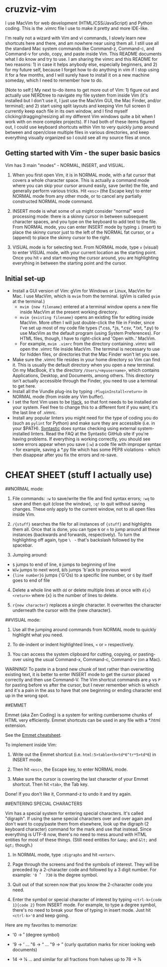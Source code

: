 # cruzviz-vim

I use MacVim for web development (HTML/CSS/JavaScript) and Python coding. This is the .vimrc file I use to make it pretty and more IDE-like.

I'm really not a wizard with Vim and vi commands, I slowly learn new shortcuts here and there, and am nowhere near using them all. I still use all the standard Mac system commands like Command-z, Command-c, and Command-v for undo, copy, and paste inside Vim. This README documents what I do know and try to use. I am sharing the vimrc and this README for two reasons: 1) in case it helps anybody else, especially beginners, and 2) for my future self, because I forget how to do anything in vim if I stop using it for a few months, and I will surely have to install it on a new machine someday, which I need to remember how to do.

[Note to self:] My next to-do items to get more out of Vim: 1) figure out and actually use NERDtree to navigate my file system from inside Vim (it's installed but I don't use it, I just use the MacVim GUI, the Mac Finder, and/or terminal); and 2) start using split layouts and keeping Vim full screen (I currently keep each file in its own window, and I find myself clicking/dragging/resizing all my different Vim windows quite a bit when I work with on more complex projects). If I had both of these items figured out, I could use keyboard shortcuts within Vim to very quickly jump around between and open/close multiple files in various directories, and keep everything visually organized so I could see all my source files at once.

## Getting started with Vim - the super basic basics
Vim has 3 main "modes" - NORMAL, INSERT, and VISUAL.

1) When you first open Vim, it is in NORMAL mode, with a fat cursor that covers a whole character space. This is actually a command mode where you can skip your cursor around easily, save (write) the file, and generally perform various tricks. Hit `<esc>` (the Escape key) to enter NORMAL mode from any other mode, or to cancel any partially constructed NORMAL mode command.

2) INSERT mode is what some of us might consider "normal" word processing mode: there is a skinny cursor in between subsequent character spaces, and you type on the keyboard to add text to the file. From NORMAL mode, you can enter INSERT mode by typing `i` (insert) to place the skinny cursor just to the left of the NORMAL fat cursor, or `a` (append) to place the skinny cursor to the right.

3) VISUAL mode is for selecting text. From NORMAL mode, type `v` (visual) to enter VISUAL mode, with your current location as the starting point. Once you hit `v` and start moving the cursor around, you are highlighting everything in between the starting point and the cursor.

## Initial set-up
* Install a GUI version of Vim: gVim for Windows or Linux, MacVim for Mac. I use MacVim, which is `mvim` from the terminal. (gVim is called `gvim` at the terminal.)
  * `mvim {new filename}` entered at a terminal window opens a new file inside MacVim at the present working directory.
  * `mvim {existing filename}` opens an existing file for editing inside MacVim. More often I will just double-click the file in Finder, since I've set up most of my code file types (*.css, *.js, *.csv, *.txt, *.py) to use MacVim as the default program (using System Preferences). For HTML files, though, I have to right-click and 'Open with..' MacVim.
  * For example, `mvim .vimrc` from the directory containing .vimrc will open the .vimrc file inside MacVim. The terminal is necessary to use for hidden files, or directories that the Mac Finder won't let you see.
* Make sure the .vimrc file resides in your home directory so Vim can find it. This is usually the default directory when you open a new terminal. On my MacBook, it's the directory `/Users/<myusername>`, which contains Applications, Desktop, and Documents, among others. This directory isn't actually accessible through the Finder, you need to use a terminal to get here.
* Install all the Vundle plug-ins by typing `:PluginInstall<return>` in NORMAL mode (from inside any Vim buffer).
* I set the font Vim uses to be [Hack](http://sourcefoundry.org/hack/), so that font needs to be installed on your system. Feel free to change this to a different font if you want; it's the last line of .vimrc.
* Install any popular linters you might need for the type of coding you do (such as `pylint` for Python) and make sure they are accessible (i.e. in your $PATH). [Syntastic](https://github.com/scrooloose/syntastic) does syntax checking using external system-installed linters. Read the FAQ at the Syntastic GitHub site if you're having problems. If everything is working correctly, you should see some errors appear when you save (`:w`) a code file with improper syntax - for example, saving a *.py file which has some PEP8 violations - which then disappear after you fix the errors and re-save.

# CHEAT SHEET (stuff I actually use)

##NORMAL mode:

1) File commands: `:w` to save/write the file and find syntax errors; `:wq` to save and then quit (close the window), `:q!` to quit without saving changes. These only apply to the current window, not to all open files inside Vim.

2) `/{stuff}` searches the file for all instances of `{stuff}` and highlights them all. Once that is done, you can type `N` or `n` to jump around all these instances (backwards and forwards, respectively). To turn the highlighting off again, type `\ ` - that's backslash followed by the spacebar.

3) Jumping around:
  * `$` jumps to end of line, `0` jumps to beginning of line
  * `W`/`w` jumps to next word, `B`/`b` jumps 'b'ack to previous word
  * `{line number}G` jumps ('G'Os) to a specific line number, or `G` by itself goes to end of file

4) Delete a whole line with `dd` or delete multiple lines at once with `d{x}<return>` where {x} is the number of lines to delete.

5) `r{new character}` replaces a single character. It overwrites the character underneath the cursor with the {new character}.

##VISUAL mode:

1) Use all the jumping around commands from NORMAL mode to quickly highlight what you need.

2) To de-indent or indent highlighted lines, `<` or `>` respectively.

3) You can access the system clipboard for cutting, copying, or pasting-over using the usual Command-x, Command-c, Command-v (on a Mac).

WARNING! To paste in a brand new chunk of text rather than overwriting existing text, it is better to enter INSERT mode to get the cursor placed correctly and then use Command-V. The Vim shortcut commands are `p` vs `P` for pasting before vs after the cursor, but I never remember which is which and it's a pain in the ass to have that one beginning or ending character end up in the wrong spot.

##EMMET

Emmet (aka Zen Coding) is a system for writing cumbersome chunks of HTML very efficiently. Emmet shortcuts can be used in any file with a *.html extension.

See the [Emmet cheatsheet](http://docs.emmet.io/cheat-sheet/).

To implement inside Vim:

1) Write out the Emmet shortcut (i.e. `html:5>table>th>td*6^tr*5>td*6`) in INSERT mode.

2) Then hit `<esc>`, the Escape key, to enter NORMAL mode.

3) Make sure the cursor is covering the last character of your Emmet shortcut. Then hit `<tab>`, the Tab key.

Done! If you don't like it, Command-z to undo it and try again.

##ENTERING SPECIAL CHARACTERS

Vim has a special system for entering special characters. It's called "digraph". If using the same special characters over and over again and don't want to copy/paste them from elsewhere, look up the digraph (2 keyboard character) command for the mark and use that instead. Since everything is UTF-8 now, there's no need to mess around with HTML entities for most of these things. (Still need entities for `&amp;` and `&lt;` and `&gt;` though.)

1) In NORMAL mode, type `:digraphs` and hit `<enter>`.

2) Page through the screens and find the symbols of interest. They will be preceded by a 2-character code and followed by a 3 digit number. For example: `'0 ˚  730` is the degree symbol.

3) Quit out of that screen now that you know the 2-character code you need.

4) Enter the symbol or special character of interest by typing `<ctrl-k>{code 1}{code 2}` from INSERT mode. For example, to type a degree symbol, there's no need to break your flow of typing in insert mode. Just hit `<ctrl-k>'0` and keep going.

Here are my favorites to memorize:

* '0 -> ˚  (degree symbol)

* '9 -> ’ ... "6 -> “ ... "9 -> ”  (curly quotation marks for nicer looking web documents)

* 14 -> ¼ ... and similar for all fractions from halves up to 78 -> ⅞
